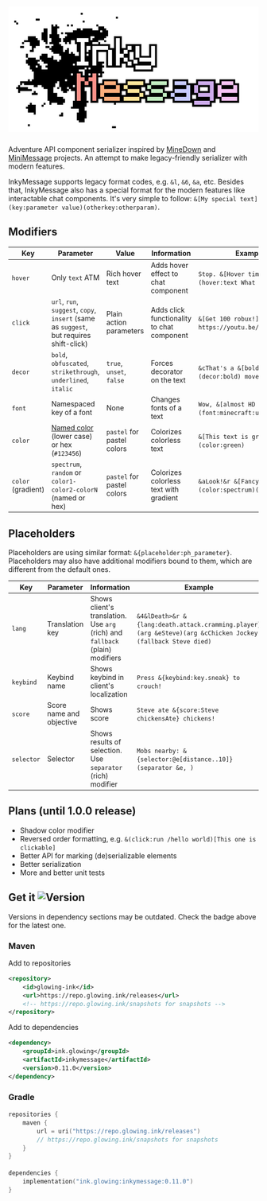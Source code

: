 # [![InkyMessage](/.github/assets/Logo.png)](https://github.com/GlowingInk/InkyMessage)
Adventure API component serializer inspired by [MineDown](https://github.com/Phoenix616/MineDown/tree/kyori-adventure) 
and [MiniMessage](https://docs.advntr.dev/minimessage/index.html) projects. 
An attempt to make legacy-friendly serializer with modern features.

InkyMessage supports legacy format codes, e.g. `&l`, `&6`, `&a`, etc.
Besides that, InkyMessage also has a special format for the modern features like interactable chat components.
It's very simple to follow: `&[My special text](key:parameter value)(otherkey:otherparam)`.
## Modifiers
| Key                | Parameter                                                                                                                           | Value                      | Information                                | Example                                                     |
|--------------------|-------------------------------------------------------------------------------------------------------------------------------------|----------------------------|--------------------------------------------|-------------------------------------------------------------|
| `hover`            | Only `text` ATM                                                                                                                     | Rich hover text            | Adds hover effect to chat component        | `Stop. &[Hover time](hover:text What a meme)!`              |
| `click`            | `url`, `run`, `suggest`, `copy`, `insert` (same as `suggest`, but requires shift-click)                                             | Plain action parameters    | Adds click functionality to chat component | `&[Get 100 robux!](click:url https://youtu.be/dQw4w9WgXcQ)` |
| `decor`            | `bold`, `obfuscated`, `strikethrough`, `underlined`, `italic`                                                                       | `true`, `unset`, `false`   | Forces decorator on the text               | `&cThat's a &[bold](decor:bold) move!`                      |
| `font`             | Namespaced key of a font                                                                                                            | None                       | Changes fonts of a text                    | `Wow, &[almost HD fonts](font:minecraft:uniform)!`          |
| `color`            | [Named color](https://jd.advntr.dev/api/4.20.0/net/kyori/adventure/text/format/NamedTextColor.html) (lower case) or hex (`#123456`) | `pastel` for pastel colors | Colorizes colorless text                   | `&[This text is green](color:green)`                        |
| `color` (gradient) | `spectrum`, `random` or `color1-color2-colorN` (named or hex)                                                                       | `pastel` for pastel colors | Colorizes colorless text with gradient     | `&aLook!&r &[Fancy!](color:spectrum)(decor:bold)`           |
## Placeholders
Placeholders are using similar format: `&{placeholder:ph_parameter}`. Placeholders may also have additional modifiers 
bound to them, which are different from the default ones.

| Key        | Parameter                | Information                                                                   | Example                                                                                                     |
|------------|--------------------------|-------------------------------------------------------------------------------|-------------------------------------------------------------------------------------------------------------|
| `lang`     | Translation key          | Shows client's translation. Use `arg` (rich) and `fallback` (plain) modifiers | `&4&lDeath>&r &{lang:death.attack.cramming.player}(arg &eSteve)(arg &cChicken Jockey)(fallback Steve died)` |
| `keybind`  | Keybind name             | Shows keybind in client's localization                                        | `Press &{keybind:key.sneak} to crouch!`                                                                     |
| `score`    | Score name and objective | Shows score                                                                   | `Steve ate &{score:Steve chickensAte} chickens!`                                                            |
| `selector` | Selector                 | Shows results of selection. Use `separator` (rich) modifier                   | `Mobs nearby: &{selector:@e[distance..10]}(separator &e, )`                                                 |

## Plans (until 1.0.0 release)
- Shadow color modifier
- Reversed order formatting, e.g. `&(click:run /hello world)[This one is clickable]`
- Better API for marking (de)serializable elements
- Better serialization
- More and better unit tests

## Get it ![Version](https://img.shields.io/github/v/tag/GlowingInk/InkyMessage?sort=semver&style=flat&label=release)
Versions in dependency sections may be outdated. Check the badge above for the latest one.
### Maven
Add to repositories
```xml
<repository>
    <id>glowing-ink</id>
    <url>https://repo.glowing.ink/releases</url>
    <!-- https://repo.glowing.ink/snapshots for snapshots -->
</repository>
```
Add to dependencies
```xml
<dependency>
    <groupId>ink.glowing</groupId>
    <artifactId>inkymessage</artifactId>
    <version>0.11.0</version>
</dependency>
```
### Gradle
```kotlin
repositories {
    maven {
        url = uri("https://repo.glowing.ink/releases")
        // https://repo.glowing.ink/snapshots for snapshots
    }
}

dependencies {
    implementation("ink.glowing:inkymessage:0.11.0")
}
```